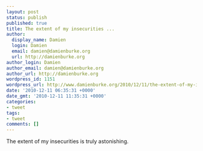 ```yaml
---
layout: post
status: publish
published: true
title: The extent of my insecurities ...
author:
  display_name: Damien
  login: Damien
  email: damien@damienburke.org
  url: http://damienburke.org
author_login: Damien
author_email: damien@damienburke.org
author_url: http://damienburke.org
wordpress_id: 1151
wordpress_url: http://www.damienburke.org/2010/12/11/the-extent-of-my-insecurities/
date: '2010-12-11 06:35:31 +0000'
date_gmt: '2010-12-11 11:35:31 +0000'
categories:
- tweet
tags:
- tweet
comments: []
---
```

<p>The extent of my insecurities is truly astonishing.</p>
